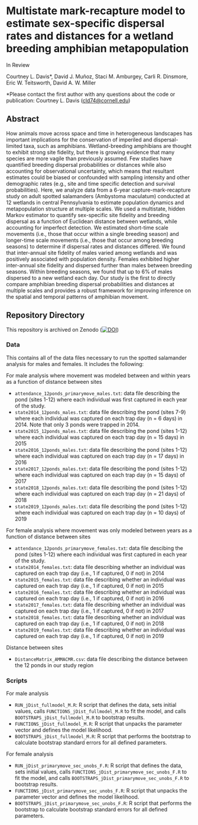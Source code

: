 # Multistate mark-recapture model to estimate sex-specific dispersal rates and distances for a wetland breeding amphibian metapopulation
In Review 

Courtney L. Davis*, David J. Muñoz, Staci M. Amburgey, Carli R. Dinsmore, Eric W. Teitsworth, David A. W. Miller

*Please contact the first author with any questions about the code or publication: Courtney L. Davis (cld74@cornell.edu)


## Abstract
How animals move across space and time in heterogeneous landscapes has important implications for the conservation of imperiled and dispersal-limited taxa, such as amphibians. Wetland-breeding amphibians are thought to exhibit strong site fidelity, but there is growing evidence that many species are more vagile than previously assumed. Few studies have quantified breeding dispersal probabilities or distances while also accounting for observational uncertainty, which means that resultant estimates could be biased or confounded with sampling intensity and other demographic rates (e.g., site and time specific detection and survival probabilities). Here, we analyze data from a 6-year capture-mark-recapture study on adult spotted salamanders (Ambystoma maculatum) conducted at 12 wetlands in central Pennsylvania to estimate population dynamics and metapopulation structure at multiple scales. We used a multistate, hidden Markov estimator to quantify sex-specific site fidelity and breeding dispersal as a function of Euclidean distance between wetlands, while accounting for imperfect detection. We estimated short-time scale movements (i.e., those that occur within a single breeding season) and longer-time scale movements (i.e., those that occur among breeding seasons) to determine if dispersal rates and distances differed. We found that inter-annual site fidelity of males varied among wetlands and was positively associated with population density. Females exhibited higher inter-annual site fidelity and dispersed further than males between breeding seasons. Within breeding seasons, we found that up to 6% of males dispersed to a new wetland each day. Our study is the first to directly compare amphibian breeding dispersal probabilities and distances at multiple scales and provides a robust framework for improving inference on the spatial and temporal patterns of amphibian movement. 

## Repository Directory
This repository is archived on Zenodo ([![DOI](https://zenodo.org/badge/455412112.svg)](https://zenodo.org/badge/latestdoi/455412112))

### Data
This contains all of the data files necessary to run the spotted salamander analysis for males and females. It includes the following:

For male analysis where movement was modeled between and within years as a function of distance between sites
- `attendance_12ponds_primarymove_males.txt`: data file describing the pond (sites 1-12) where each individual was first captured in each year of the study.
- `state2014_12ponds_males.txt`: data file describing the pond (sites 7-9) where each individual was captured on each trap day (n = 6 days) in 2014. Note that only 3 ponds were trapped in 2014.
- `state2015_12ponds_males.txt`: data file describing the pond (sites 1-12) where each individual was captured on each trap day (n = 15 days) in 2015
- `state2016_12ponds_males.txt`: data file describing the pond (sites 1-12) where each individual was captured on each trap day (n = 17 days) in 2016
- `state2017_12ponds_males.txt`: data file describing the pond (sites 1-12) where each individual was captured on each trap day (n = 15 days) of 2017
- `state2018_12ponds_males.txt`: data file describing the pond (sites 1-12) where each individual was captured on each trap day (n = 21 days) of 2018
- `state2019_12ponds_males.txt`: data file describing the pond (sites 1-12) where each individual was captured on each trap day (n = 10 days) of 2019

For female analysis where movement was only modeled between years as a function of distance between sites
- `attendance_12ponds_primarymove_females.txt`: data file descibing the pond (sites 1-12) where each individual was first captured in each year of the study.
- `state2014_females.txt`: data file describing whether an individual was captured on each trap day (i.e., 1 if captured, 0 if not) in 2014
- `state2015_females.txt`: data file describing whether an individual was captured on each trap day (i.e., 1 if captured, 0 if not) in 2015
- `state2016_females.txt`: data file describing whether an individual was captured on each trap day (i.e., 1 if captured, 0 if not) in 2016
- `state2017_females.txt`: data file describing whether an individual was captured on each trap day (i.e., 1 if captured, 0 if not) in 2017
- `state2018_females.txt`: data file describing whether an individual was captured on each trap day (i.e., 1 if captured, 0 if not) in 2018
- `state2019_females.txt`: data file describing whether an individual was captured on each trap day (i.e., 1 if captured, 0 if not) in 2019

Distance between sites
- `DistanceMatrix_AMMACMR.csv`: data file describing the distance between the 12 ponds in our study region


### Scripts 
For male analysis
- `RUN_jDist_fullmodel_M.R`: R script that defines the data, sets initial values, calls `FUNCTIONS_jDist_fullmodel_M.R` to fit the model, and calls `BOOTSTRAPS_jDist_fullmodel_M.R` to bootstrap results.
- `FUNCTIONS_jDist_fullmodel_M.R`: R script that unpacks the parameter vector and defines the model likelihood. 
- `BOOTSTRAPS_jDist_fullmodel_M.R`: R script that performs the bootstrap to calculate bootstrap standard errors for all defined parameters. 

For female analysis
- `RUN_jDist_primarymove_sec_unobs_F.R`: R script that defines the data, sets initial values, calls `FUNCTIONS_jDist_primarymove_sec_unobs_F.R` to fit the model, and calls `BOOTSTRAPS_jDist_primarymove_sec_unobs_F.R` to bootstrap results.
- `FUNCTIONS_jDist_primarymove_sec_unobs_F.R`: R script that unpacks the parameter vector and defines the model likelihood. 
- `BOOTSTRAPS_jDist_primarymove_sec_unobs_F.R`: R script that performs the bootstrap to calculate bootstrap standard errors for all defined parameters. 


